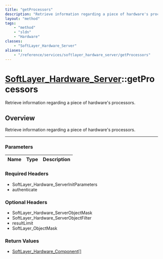 ```yaml
---
title: "getProcessors"
description: "Retrieve information regarding a piece of hardware's processors."
layout: "method"
tags:
    - "method"
    - "sldn"
    - "Hardware"
classes:
    - "SoftLayer_Hardware_Server"
aliases:
    - "/reference/services/softlayer_hardware_server/getProcessors"
---
```

# [SoftLayer_Hardware_Server](/reference/services/SoftLayer_Hardware_Server)::getProcessors


Retrieve information regarding a piece of hardware's processors.


## Overview 
Retrieve information regarding a piece of hardware's processors.

-----

### Parameters 
|Name | Type | Description |
| --- | --- | --- |


### Required Headers
* SoftLayer_Hardware_ServerInitParameters
* authenticate


### Optional Headers
* SoftLayer_Hardware_ServerObjectMask
* SoftLayer_Hardware_ServerObjectFilter
* resultLimit
* SoftLayer_ObjectMask

### Return Values
* <a href='/reference/datatypes/SoftLayer_Hardware_Component'>SoftLayer_Hardware_Component[] </a>




